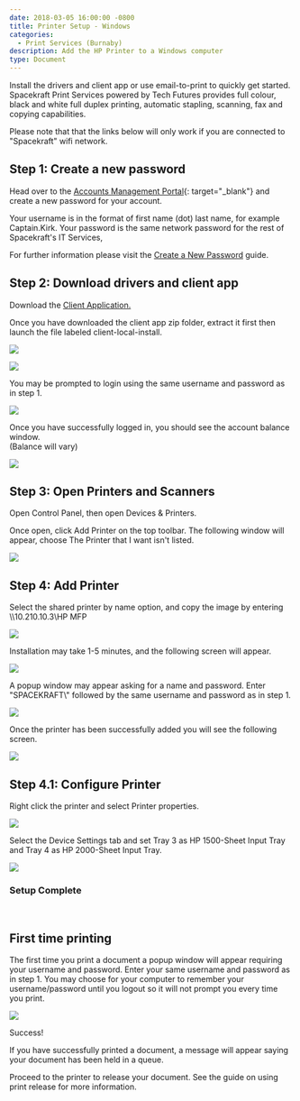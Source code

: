 ```yaml
---
date: 2018-03-05 16:00:00 -0800
title: Printer Setup - Windows
categories:
  - Print Services (Burnaby)
description: Add the HP Printer to a Windows computer
type: Document
---
```


<u><em><strong></strong></em></u>Install the drivers and client app or use email-to-print to quickly get started. Spacekraft Print Services powered by Tech Futures provides full colour, black and white full duplex printing, automatic stapling, scanning, fax and copying capabilities.&nbsp;

Please note that that the links below will only work if you are connected to "Spacekraft" wifi network.

## Step 1: Create a new password

Head over to the [Accounts Management Portal](http://accounts.cmpny.com/pwm){: target="_blank"} and create a new password for your account.

Your username is in the format of first name (dot) last name, for example Captain.Kirk. Your password is the same network password for the rest of Spacekraft's IT Services,

For further information please visit the [Create a New Password](/getting-started/create-a-new-password/) guide.

## Step 2: Download drivers and client app

Download the [Client Application.](http://spacekraft.goprint.xyz/client/win.zip)

Once you have downloaded the client app zip folder, extract it first then launch the file labeled client-local-install.

![](/uploads/1-client-install.JPG)

![](/uploads/client-install-complete.JPG)

You may be prompted to login using the same username and password as in step 1.

![](/uploads/papercut-login.JPG)

Once you have successfully logged in, you should see the account balance window.<br>(Balance will vary)

![](/uploads/papercut-balance.JPG)

## Step 3: Open Printers and Scanners

Open Control Panel, then open Devices & Printers.

Once open, click Add Printer on the top toolbar. The following window will appear, choose The Printer that I want isn't listed.

![](/uploads/add-printer-regular.JPG)

## Step 4: Add Printer

Select the shared printer by name option, and copy the image by entering \\\\10.210.10.3\\HP MFP

![](/uploads/add-printer-2.JPG)

Installation may take 1-5 minutes, and the following screen will appear.

![](/uploads/connecting-window.JPG)

A popup window may appear asking for a name and password. Enter "SPACEKRAFT\\" followed by the same username and password as in step 1.

![](/uploads/windows-printer-auth.JPG)

Once the printer has been successfully added you will see the following screen.

![](/uploads/add-printer-success.JPG)

## Step 4.1: Configure Printer

Right click the printer and select Printer properties.

![](/uploads/right-click-properties.JPG)

Select the Device Settings tab and set Tray 3 as HP 1500-Sheet Input Tray and Tray 4 as HP 2000-Sheet Input Tray.

![](/uploads/tray-properties.JPG)

### Setup Complete

&nbsp;

## First time printing

The first time you print a document a popup window will appear requiring your username and password. Enter your same username and password as in step 1. You may choose for your computer to remember your username/password until you logout so it will not prompt you every time you print.

![](/uploads/login-required-for-pritner-access.JPG)

Success!

If you have successfully printed a document, a message will appear saying your document has been held in a queue.

Proceed to the printer to release your document. See the guide on using print release for more information.
